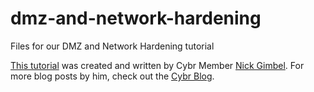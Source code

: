 # dmz-and-network-hardening
Files for our DMZ and Network Hardening tutorial

[This tutorial](https://cybr.com/it-ops-archives/project-dmz-and-network-hardening-tutorial-with-packet-tracer/) was created and written by Cybr Member [Nick Gimbel](https://cybr.com/members/ngimb64/). For more blog posts by him, check out the [Cybr Blog](https://cybr.com/blog).
